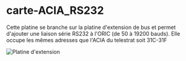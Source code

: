 # carte-ACIA_RS232

Cette platine se branche sur la platine d'extension de bus et permet d'ajouter une liaison série RS232 à l'ORIC (de 50 à 19200 bauds). 
Elle occupe les mêmes adresses que l'ACIA du telestrat soit 31C-31F

![Platine d'extension](/Extensions/Communication_ACIA_RS232/Carte_ACIA_RS232.jpg?raw=true "Optional Title")


